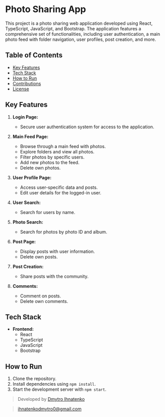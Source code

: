 # Photo Sharing App

This project is a photo sharing web application developed using React, TypeScript, JavaScript, and Bootstrap. The application features a comprehensive set of functionalities, including user authentication, a main photo feed with folder navigation, user profiles, post creation, and more.

## Table of Contents
- [Key Features](#key-features)
- [Tech Stack](#tech-stack)
- [How to Run](#how-to-run)
- [Contributions](#contributions)
- [License](#license)

## Key Features
1. **Login Page:**
   - Secure user authentication system for access to the application.

2. **Main Feed Page:**
   - Browse through a main feed with photos.
   - Explore folders and view all photos.
   - Filter photos by specific users.
   - Add new photos to the feed.
   - Delete own photos.

3. **User Profile Page:**
   - Access user-specific data and posts.
   - Edit user details for the logged-in user.

4. **User Search:**
   - Search for users by name.

5. **Photo Search:**
   - Search for photos by photo ID and album.

6. **Post Page:**
   - Display posts with user information.
   - Delete own posts.

7. **Post Creation:**
   - Share posts with the community.

8. **Comments:**
   - Comment on posts.
   - Delete own comments.

## Tech Stack
- **Frontend:**
  - React
  - TypeScript
  - JavaScript
  - Bootstrap

## How to Run
1. Clone the repository.
2. Install dependencies using `npm install`.
3. Start the development server with `npm start`.

> Developed by [Dmytro Ihnatenko](https://www.linkedin.com/in/dmytro-ihnatenko-a19733286/)

> ihnatenkodmytro0@gmail.com
